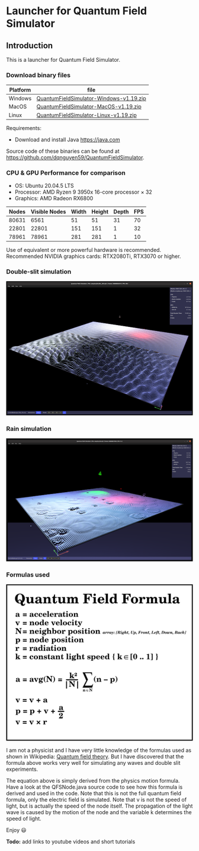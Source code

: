 # Launcher for Quantum Field Simulator

## Introduction
This is a launcher for Quantum Field Simulator.

### Download binary files
| Platform | file          |
|----------|---------------|
| Windows  | <a href="https://github.com/dqnguyen59/QFS-Launcher/blob/main/binary/QuantumFieldSimulator-Windows-v1.19.zip">QuantumFieldSimulator-Windows-v1.19.zip</a> |
| MacOS    | <a href="https://github.com/dqnguyen59/QFS-Launcher/blob/main/binary/QuantumFieldSimulator-MacOS-v1.19.zip">QuantumFieldSimulator-MacOS-v1.19.zip</a> |
| Linux    | <a href="https://github.com/dqnguyen59/QFS-Launcher/blob/main/binary/QuantumFieldSimulator-Linux-v1.19.zip">QuantumFieldSimulator-Linux-v1.19.zip</a> |

Requirements: </br>
* Download and install Java <a href="https://java.com">https://java.com</a>

Source code of these binaries can be found at <a href="https://github.com/dqnguyen59/QuantumFieldSimulator">https://github.com/dqnguyen59/QuantumFieldSimulator</a>.</br>

### CPU & GPU Performance for comparison
* OS: Ubuntu 20.04.5 LTS
* Processor: AMD Ryzen 9 3950x 16-core processor × 32 
* Graphics: AMD Radeon RX6800

| Nodes    | Visible Nodes | Width | Height | Depth | FPS |
|----------|---------------|-------|--------|-------|-----|
| 80631    | 6561          | 51    | 51     | 31    | 70  |
| 22801    | 22801         | 151   | 151    | 1     | 32  |
| 78961    | 78961         | 281   | 281    | 1     | 10  |

<p>
  Use of equivalent or more powerful hardware is recommended.</br>
  Recommended NVIDIA graphics cards: RTX2080Ti, RTX3070 or higher.
</p>

### Double-slit simulation
<img src="https://raw.githubusercontent.com/dqnguyen59/QuantumFieldSimulator/main/images/double_slit.png">

### Rain simulation
<img src="https://raw.githubusercontent.com/dqnguyen59/QuantumFieldSimulator/main/images/rain.png">

### Formulas used
<img src="https://raw.githubusercontent.com/dqnguyen59/QuantumFieldSimulator/main/images/qfs_formula.png">


<p>
  I am not a physicist and I have very little knowledge of the formulas used as shown in Wikipedia: <a href="https://en.wikipedia.org/wiki/Quantum_field_theory" target="_blank" rel="nofollow noopener noreferrer">Quantum field theory</a>.
  But I have discovered that the formula above works very well for simulating any waves and double slit experiments.
</p>
<p>
  The equation above is simply derived from the physics motion formula.
  Have a look at the QFSNode.java source code to see how this formula is derived and used in the code.
  Note that this is not the full quantum field formula, only the electric field is simulated.
  Note that v is not the speed of light, but is actually the speed of the node itself.
  The propagation of the light wave is caused by the motion of the node and the variable k determines the speed of light.
</p>

<p>
  Enjoy 😃
</p>

<p>
  <b>Todo:</b> add links to youtube videos and short tutorials
</p>
